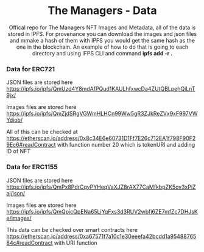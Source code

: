  <h1 align="center">The Managers - Data</h1>
  <p align="center">
    <a href="https://themanagers.wtf/>
      <img alt="pull requests welcome badge" src="https://themanagers.wtf/images/Logo.svg">
    </a>
  </p>

  <p align="center">Offical repo for The Managers NFT Images and Metadata, all of the data is stored in IPFS. For provenance you can download the images and json files and mmake a hash of them with IPFS 
 you would get the same hash as the one in the blockchain. An example of how to do that is going to each directory and using IFPS CLI and command <strong>ipfs add -r . </strong>  </p>

### Data for ERC721 

JSON files are stored here
https://ipfs.io/ipfs/QmUzd4Y8mdAfPQud1KAULhfxwcDa4ZUtQBLpehQiLnT9jx/

Images files are stored here
https://ipfs.io/ipfs/QmZjdSRgVGWmHLHCn99Ww5gR3ZJkReZVx9xF997VWYdiob/

All of this can be checked at https://etherscan.io/address/0x8c34E6e60731D1Ff7E26c712EA1f798F90F29Ec6#readContract  with function number 20 which is tokenURI and adding ID of NFT

### Data for ERC1155

JSON files are stored here
https://ipfs.io/ipfs/QmPx8PdrCqyPYHeqVaXJZ8rAX77CaMfkbpZK5ov3xPiZaj/json/

Images files are stored here
https://ipfs.io/ipfs/QmQpicQpENa65LjYqFxs3d3RUV2wbfj6ZE7mfZc7DHJsKe/images/

This data can be checked over smart contracts here https://etherscan.io/address/0xa67571f7a10c1e30eeefa42bcdd1a9548876584c#readContract  with URI function
